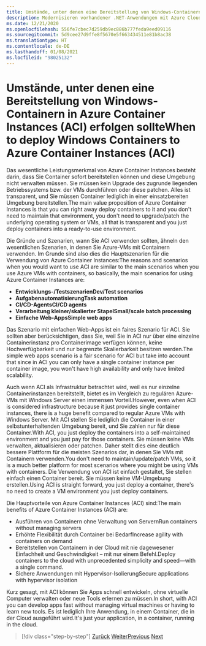 ```yaml
---
title: Umstände, unter denen eine Bereitstellung von Windows-Containern in Azure Container Instances (ACI) erfolgen sollte
description: Modernisieren vorhandener .NET-Anwendungen mit Azure Cloud und Windows-Containern | Umstände, unter denen eine Bereitstellung von Windows-Containern in Azure Container Instances (ACI) erfolgen sollte
ms.date: 12/21/2020
ms.openlocfilehash: 556fe7cbec7d259db9ec886b777feda9eed09116
ms.sourcegitcommit: 5d9cee27d9ffe8f5670e5f663434511e81b8ac38
ms.translationtype: HT
ms.contentlocale: de-DE
ms.lasthandoff: 01/08/2021
ms.locfileid: "98025132"
---
```

# <a name="when-to-deploy-windows-containers-to-azure-container-instances-aci"></a><span data-ttu-id="9d01d-103">Umstände, unter denen eine Bereitstellung von Windows-Containern in Azure Container Instances (ACI) erfolgen sollte</span><span class="sxs-lookup"><span data-stu-id="9d01d-103">When to deploy Windows Containers to Azure Container Instances (ACI)</span></span>

<span data-ttu-id="9d01d-104">Das wesentliche Leistungsmerkmal von Azure Container Instances besteht darin, dass Sie Container sofort bereitstellen können und diese Umgebung nicht verwalten müssen. Sie müssen kein Upgrade des zugrunde liegenden Betriebssystems bzw. der VMs durchführen oder diese patchen. Alles ist transparent, und Sie müssen Container lediglich in einer einsatzbereiten Umgebung bereitstellen.</span><span class="sxs-lookup"><span data-stu-id="9d01d-104">The main value proposition of Azure Container Instances is that you can right away deploy containers to it and you don't need to maintain that environment, you don't need to upgrade/patch the underlying operating system or VMs, all that is transparent and you just deploy containers into a ready-to-use environment.</span></span>

<span data-ttu-id="9d01d-105">Die Gründe und Szenarien, wann Sie ACI verwenden sollten, ähneln den wesentlichen Szenarien, in denen Sie Azure-VMs mit Containern verwenden. Im Grunde sind also dies die Hauptszenarien für die Verwendung von Azure Container Instances:</span><span class="sxs-lookup"><span data-stu-id="9d01d-105">The reasons and scenarios when you would want to use ACI are similar to the main scenarios when you use Azure VMs with containers, so basically, the main scenarios for using Azure Container Instances are:</span></span>

- <span data-ttu-id="9d01d-106">**Entwicklungs-/Testszenarien**</span><span class="sxs-lookup"><span data-stu-id="9d01d-106">**Dev/Test scenarios**</span></span>
- <span data-ttu-id="9d01d-107">**Aufgabenautomatisierung**</span><span class="sxs-lookup"><span data-stu-id="9d01d-107">**Task automation**</span></span>
- <span data-ttu-id="9d01d-108">**CI/CD-Agents**</span><span class="sxs-lookup"><span data-stu-id="9d01d-108">**CI/CD agents**</span></span>
- <span data-ttu-id="9d01d-109">**Verarbeitung kleiner/skalierter Stapel**</span><span class="sxs-lookup"><span data-stu-id="9d01d-109">**Small/scale batch processing**</span></span>
- <span data-ttu-id="9d01d-110">**Einfache Web-Apps**</span><span class="sxs-lookup"><span data-stu-id="9d01d-110">**Simple web apps**</span></span>

<span data-ttu-id="9d01d-111">Das Szenario mit einfachen Web-Apps ist ein faires Szenario für ACI. Sie sollten aber berücksichtigen, dass Sie, weil Sie in ACI nur über eine einzelne Containerinstanz pro Containerimage verfügen können, keine Hochverfügbarkeit und nur begrenzte Skalierbarkeit besitzen werden.</span><span class="sxs-lookup"><span data-stu-id="9d01d-111">The simple web apps scenario is a fair scenario for ACI but take into account that since in ACI you can only have a single container instance per container image, you won't have high availability and only have limited scalability.</span></span>

<span data-ttu-id="9d01d-112">Auch wenn ACI als Infrastruktur betrachtet wird, weil es nur einzelne Containerinstanzen bereitstellt, bietet es im Vergleich zu regulären Azure-VMs mit Windows Server einen immensen Vorteil.</span><span class="sxs-lookup"><span data-stu-id="9d01d-112">However, even when ACI is considered infrastructure because it just provides single container instances, there is a huge benefit compared to regular Azure VMs with Windows Server.</span></span> <span data-ttu-id="9d01d-113">Mit ACI stellen Sie lediglich die Container in einer selbstunterhaltenden Umgebung bereit, und Sie zahlen nur für diese Container.</span><span class="sxs-lookup"><span data-stu-id="9d01d-113">With ACI, you just deploy the containers into a self-maintained environment and you just pay for those containers.</span></span> <span data-ttu-id="9d01d-114">Sie müssen keine VMs verwalten, aktualisieren oder patchen. Daher stellt dies eine deutlich bessere Plattform für die meisten Szenarios dar, in denen Sie VMs mit Containern verwenden.</span><span class="sxs-lookup"><span data-stu-id="9d01d-114">You don't need to maintain/update/patch VMs, so it is a much better platform for most scenarios where you might be using VMs with containers.</span></span> <span data-ttu-id="9d01d-115">Die Verwendung von ACI ist einfach gestaltet, Sie stellen einfach einen Container bereit. Sie müssen keine VM-Umgebung erstellen.</span><span class="sxs-lookup"><span data-stu-id="9d01d-115">Using ACI is straight forward, you just deploy a container, there's no need to create a VM environment you just deploy containers.</span></span>

<span data-ttu-id="9d01d-116">Die Hauptvorteile von Azure Container Instances (ACI) sind:</span><span class="sxs-lookup"><span data-stu-id="9d01d-116">The main benefits of Azure Container Instances (ACI) are:</span></span>

- <span data-ttu-id="9d01d-117">Ausführen von Containern ohne Verwaltung von Servern</span><span class="sxs-lookup"><span data-stu-id="9d01d-117">Run containers without managing servers</span></span>
- <span data-ttu-id="9d01d-118">Erhöhte Flexibilität durch Container bei Bedarf</span><span class="sxs-lookup"><span data-stu-id="9d01d-118">Increase agility with containers on demand</span></span>
- <span data-ttu-id="9d01d-119">Bereitstellen von Containern in der Cloud mit nie dagewesener Einfachheit und Geschwindigkeit – mit nur einem Befehl.</span><span class="sxs-lookup"><span data-stu-id="9d01d-119">Deploy containers to the cloud with unprecedented simplicity and speed—with a single command.</span></span>
- <span data-ttu-id="9d01d-120">Sichere Anwendungen mit Hypervisor-Isolierung</span><span class="sxs-lookup"><span data-stu-id="9d01d-120">Secure applications with hypervisor isolation</span></span>

<span data-ttu-id="9d01d-121">Kurz gesagt, mit ACI können Sie Apps schnell entwickeln, ohne virtuelle Computer verwalten oder neue Tools erlernen zu müssen.</span><span class="sxs-lookup"><span data-stu-id="9d01d-121">In short, with ACI you can develop apps fast without managing virtual machines or having to learn new tools.</span></span> <span data-ttu-id="9d01d-122">Es ist lediglich Ihre Anwendung, in einem Container, die in der Cloud ausgeführt wird.</span><span class="sxs-lookup"><span data-stu-id="9d01d-122">It's just your application, in a container, running in the cloud.</span></span>

> [!div class="step-by-step"]
> <span data-ttu-id="9d01d-123">[Zurück](when-to-deploy-windows-containers-to-azure-vms-iaas-cloud.md)
> [Weiter](when-to-deploy-windows-containers-to-azure-container-service-kubernetes.md)</span><span class="sxs-lookup"><span data-stu-id="9d01d-123">[Previous](when-to-deploy-windows-containers-to-azure-vms-iaas-cloud.md)
[Next](when-to-deploy-windows-containers-to-azure-container-service-kubernetes.md)</span></span>
